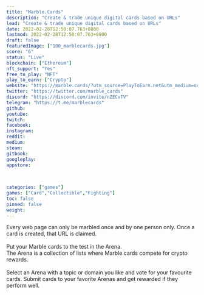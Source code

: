 ```yaml
---
title: "Marble.Cards"
description: "Create & trade unique digital cards based on URLs"
lead: "Create & trade unique digital cards based on URLs"
date: 2022-02-28T12:50:07.763+0800
lastmod: 2022-02-28T12:50:07.763+0800
draft: false
featuredImage: ["100_marblecards.jpg"]
score: "6"
status: "Live"
blockchain: ["Ethereum"]
nft_support: "Yes"
free_to_play: "NFT"
play_to_earn: ["Crypto"]
website: "https://marble.cards/?utm_source=PlayToEarn.net&utm_medium=organic&utm_campaign=gamepage"
twitter: "https://twitter.com/marble_cards"
discord: "https://discord.com/invite/nZECvTV"
telegram: "https://t.me/marblecards"
github: 
youtube: 
twitch: 
facebook: 
instagram: 
reddit: 
medium: 
steam: 
gitbook: 
googleplay: 
appstore: 

  
    
categories: ["games"]
games: ["Card","Collectible","Fighting"]
toc: false
pinned: false
weight: 
---
```

Every web page can only be marbled once and by one person only. Once a card is created, that URL is claimed.<br> <br> Put your Marble cards to the test in the Arena.<br> The Arena is a collection of lists where Marble cards compete for crypto rewards.<br> <br> Select an Arena with a topic or domain you like and vote for your favourite cards. Submit cards to your favorite Arenas and get rewarded if they perform well.